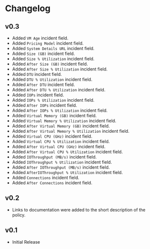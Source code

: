 # Changelog

## v0.3

- Added `VM Age` incident field.
- Added `Pricing Model` incident field.
- Added `System Details URL` incident field.
- Added `Size (GB)` incident field.
- Added `Size % Utilization` incident field.
- Added `After Size (GB)` incident field.
- Added `After Size % Utilization` incident field.
- Added `DTU` incident field.
- Added `DTU % Utilization` incident field.
- Added `After DTU` incident field.
- Added `After DTU % Utilization` incident field.
- Added `IOPs` incident field.
- Added `IOPs % Utilization` incident field.
- Added `After IOPs` incident field.
- Added `After IOPs % Utilization` incident field.
- Added `Virtual Memory (GB)` incident field.
- Added `Virtual Memory % Utilization` incident field.
- Added `After Virtual Memory (GB)` incident field.
- Added `After Virtual Memory % Utilization` incident field.
- Added `Virtual CPU (GHz)` incident field.
- Added `Virtual CPU % Utilization` incident field.
- Added `After Virtual CPU (GHz)` incident field.
- Added `After Virtual CPU % Utilization` incident field.
- Added `IOThroughput (MB/s)` incident field.
- Added `IOThroughput % Utilization` incident field.
- Added `After IOThroughput (MB/s)` incident field.
- Added `AfterIOThroughput % Utilization` incident field.
- Added `Connections` incident field.
- Added `After Connections` incident field.

## v0.2

- Links to documentation were added to the short description of the policy.

## v0.1

- Initial Release
